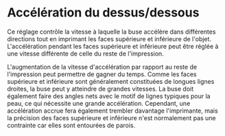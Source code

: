 Accélération du dessus/dessous
===

Ce réglage contrôle la vitesse à laquelle la buse accélère dans différentes directions tout en imprimant les faces supérieure et inférieure de l'objet. L'accélération pendant les faces supérieure et inférieure peut être réglée à une vitesse différente de celle du reste de l'impression.

L'augmentation de la vitesse d'accélération par rapport au reste de l'impression peut permettre de gagner du temps. Comme les faces supérieure et inférieure sont généralement constituées de longues lignes droites, la buse peut y atteindre de grandes vitesses. La buse doit également faire des angles nets avec le motif de lignes typiques pour la peau, ce qui nécessite une grande accélération. Cependant, une accélération accrue fera également trembler davantage l'imprimante, mais la précision des faces supérieure et inférieure n'est normalement pas une contrainte car elles sont entourées de parois.

